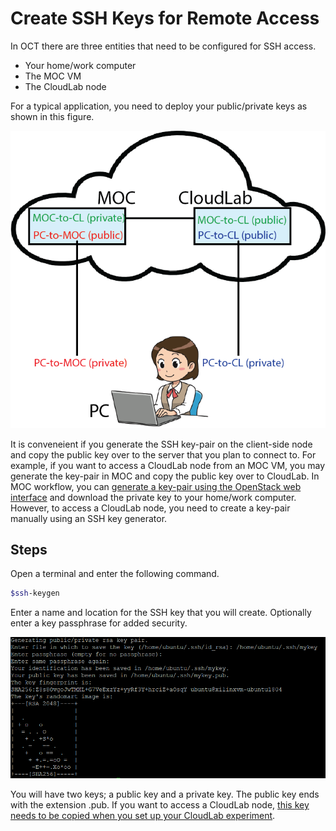 # Create SSH Keys for Remote Access

In OCT there are three entities that need to be configured for SSH access.

- Your home/work computer
- The MOC VM
- The CloudLab node

For a typical application, you need to deploy your public/private keys as shown in this figure.

![plot](images/key_setup.png)

It is conveneient if you generate the SSH key-pair on the client-side node and copy the public key over to the server that you plan to connect to. For example, if you want to access a CloudLab node from an MOC VM, you may generate the key-pair in MOC and copy the public key over to CloudLab. In MOC workflow, you can [generate a key-pair using the OpenStack web interface](https://github.com/OCT-FPGA/oct-tutorials/blob/master/mocsetup/account-setup-and-configuration.md#3-create-an-ssh-key-pair) and download the private key to your home/work computer. However, to access a CloudLab node, you need to create a key-pair manually using an SSH key generator.     

## Steps

Open a terminal and enter the following command.

```bash
$ssh-keygen
``` 

Enter a name and location for the SSH key that you will create. Optionally enter a key passphrase for added security.

![plot](images/key-generation.png)

You will have two keys; a public key and a private key. The public key ends with the extension .pub. If you want to access a CloudLab node, [this key needs to be copied when you set up your CloudLab experiment](https://github.com/OCT-FPGA/oct-tutorials/tree/main/cloudlab-setup#12-existing-users).  
